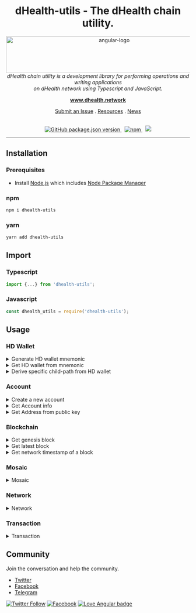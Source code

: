 <h1 align="center">dHealth-utils - The dHealth chain utility.</h1>

<p align="center">
  <img src="https://dhealth.network/wp-content/uploads/2021/08/dHealth-Network-Logo-blue.png" alt="angular-logo" width="577" height="100"/>
  <br>
  <i>dHealth chain utility is a development library for performing operations and writing applications
  <br> on dHealth network using Typescript and JavaScript.</i>
  <br>
</p>

<p align="center">
  <a href="https://www.dhealth.network"><strong>www.dhealth.network</strong></a>
  <br>
</p>

<p align="center">
  <!-- <a href="CONTRIBUTING.md">Contributing Guidelines</a>
  · -->
  <a href="https://github.com/dHealth-Symbol-Lab/dhealth-utils/issues">Submit an Issue</a>
  .
  <a href="https://dhealth.network/resources">Resources</a>
  .
  <a href="https://dhealth.network/news">News</a>
  <br>
  <br>
</p>

<p align="center">
  <a href="https://github.com/dHealth-Symbol-Lab/dhealth-utils">
    <img alt="GitHub package.json version" src="https://img.shields.io/github/package-json/v/dHealth-Symbol-Lab/dhealth-utils?color=bright%20green&label=Github&logo=github">
  </a>&nbsp;
  <a href="https://www.npmjs.com/package/dhealth-utils">
    <img alt="npm" src="https://img.shields.io/npm/v/dhealth-utils?color=bright%20green&label=NPM%20Package&logo=npm">
  </a>&nbsp;
  <a href="https://t.me/dHealthCommunity">
    <img src="https://img.shields.io/badge/Telegram-dHealthCommunity-informational?style=flat&logo=telegram" />
  </a>
</p>

<hr>

## Installation

### Prerequisites

- Install [Node.js] which includes [Node Package Manager][npm]

### npm
```sh
npm i dhealth-utils
```

### yarn
```sh
yarn add dhealth-utils
```

## Import

### Typescript
```ts
import {...} from 'dhealth-utils';
```

### Javascript
```js
const dhealth_utils = require('dhealth-utils');
```

<!-- COLLAPSIBLE SECTIONS FOR USAGE -->
## Usage

<!-- HD Wallet -->
### <b>HD Wallet</b>

<details>
<summary>Generate HD wallet mnemonic</summary>

#### Typescript
```ts
const mnemonic = AccountUtils.generateHDWalletMnemonic();
```
#### Javascript

```js
const mnemonic = dhealth_utils.AccountUtils.generateHDWalletMnemonic();
```
</details>

<details>
<summary>Get HD wallet from mnemonic</summary>

#### Typescript
```ts
const wallet = AccountUtils.getHDWalletFromMnemonic('second snow city expect toward flash lava have pulp attack health timber');
```
#### Javascript
```js
const wallet = dhealth_utils.AccountUtils.getHDWalletFromMnemonic('second snow city expect toward flash lava have pulp attack health timber');
```
</details>

<details>
<summary>Derive specific child-path from HD wallet</summary>

#### Typescript
```ts
const childAccount = wallet.getChildAccountPrivateKey('m/44\'/4343\'/0\'/0\'/0\'', NetworkType.TEST_NET);
```
#### Javascript
```js
const childAccount = wallet.getChildAccountPrivateKey('m/44\'/4343\'/0\'/0\'/0\'', NetworkType.TEST_NET);
```
</details>

<!-- Account -->
### <b>Account</b>

<details>
<summary>Create a new account</summary>

#### Typescript

```ts
const acc = AccountUtil.generateAccount(NetworkType.TEST_NET);
```

#### Javascript
```js
const acc = dhealth_utils.AccountUtil.generateAccount(dhealth_utils.NetworkType.TEST_NET);
```

</details>

<details>
<summary>Get Account info</summary>

#### Typescript
```ts
const accInfo = await AccountUtil.getAccountInfo('TA4J3PTVAHIVWDG3G7DOH3BAW7HWSKIQJWHIBNY');
```

#### Javascript
```ts
const accInfo = await dhealth_utils.AccountUtil.getAccountInfo('TA4J3PTVAHIVWDG3G7DOH3BAW7HWSKIQJWHIBNY');
```
</details>

<details>
<summary>Get Address from public key</summary>

#### Typescript
```ts
const address = AccountUtil.getWalletAddressFromPublicKey('414C930BB85456B6A3D03EEA025532F6D54F3A763612072895FC5808ED9367FD', NetworkType.TEST_NET);
```
#### Javascript
```js
const address = dhealth_utils.AccountUtil.getWalletAddressFromPublicKey('414C930BB85456B6A3D03EEA025532F6D54F3A763612072895FC5808ED9367FD', dhealth_utils.NetworkType.TEST_NET);
```
</details>

<!-- Blockchain -->
### <b>Blockchain</b>

<details>
<summary>Get genesis block</summary>

#### Typescript
```ts
const genesisBlock = await BlockchainUtil.getGenesisBlock(NetworkType.TEST_NET);
```

#### Javascript
```js
const genesisBlock = await dhealth_utils.BlockchainUtil.getGenesisBlock(NetworkType.TEST_NET);
```

</details>

<details>
<summary>Get latest block</summary>

##### Typescript
```ts
const block = await BlockchainUtil.getLatestBlock(NetworkType.TEST_NET);

console.log(block);
```

#### Javascript
```js
const block = await dhealth_utils.BlockchainUtil.getLatestBlock(dhealth_utils.NetworkType.TEST_NET);

console.log(block);
```

</details>

<details>
<summary>Get network timestamp of a block</summary>

#### Typescript
```ts
// block number to get timestamp
const height = 1;

// block instance
const block = await BlockchainUtil.getBlockByHeightUInt64(
    NetworkType.TEST_NET,
    height
);

// block timestamp in normal (dHealth network has a separate timestamp)
const timestampUInt64 = block.timestamp;

// get timestamp of block
const networkTimestamp = NetworkUtil.getNetworkTimestampFromUInt64(
    NetworkType.TEST_NET, timestampUInt64
);

// print result
console.log(networkTimestamp);
```

#### Javascript
```js
// block number to get timestamp
const height = 1;

// block instance
const block = await dhealth_utils.BlockchainUtil.getBlockByHeightUInt64(
    dhealth_utils.NetworkType.TEST_NET,
    height
);

// block timestamp in normal (dHealth network has a separate timestamp)
const timestampUInt64 = block.timestamp;

// get timestamp of block
const networkTimestamp = dhealth_utils.NetworkUtil.getNetworkTimestampFromUInt64(
    dhealth_utils.NetworkType.TEST_NET, timestampUInt64
);

// print result
console.log(networkTimestamp);
```

</details>

<!-- Mosaic -->
### <b>Mosaic</b>
<details>
<summary>Mosaic</summary>

### Heading
1. A numbered
2. list
    * With some
    * Sub bullets
</details>

<!-- Network -->
### <b>Network</b>
<details>
<summary>Network</summary>

### Heading
1. A numbered
2. list
    * With some
    * Sub bullets

    <details>
    <summary>Account</summary>

    ### Heading
    1. A numbered
    2. list
        * With some
        * Sub bullets
    </details>
</details>

<!-- Transaction -->
### <b>Transaction</b>
<details>
<summary>Transaction</summary>

### Heading
1. A numbered
2. list
    * With some
    * Sub bullets

    <details>
    <summary>Account</summary>

    ### Heading
    1. A numbered
    2. list
        * With some
        * Sub bullets
    </details>
</details>

<!-- COLLAPSIBLE SECTIONS FOR USAGE -->

## Community

Join the conversation and help the community.

- [Twitter][twitter]
- [Facebook][facebook]
- [Telegram][telegram]

[![Twitter Follow](https://img.shields.io/twitter/follow/dHealth_Network?style=social)](https://twitter.com/dHealth_Network)
[![Facebook](https://img.shields.io/badge/Facebook-dhealthfoundation-blue?style=social&logo=facebook)](https://www.facebook.com/dhealthfoundation)
[![Love Angular badge](https://img.shields.io/badge/Telegram-dHealthCommunity-informational?style=social&logo=telegram)](https://t.me/dHealthCommunity)


<!-- [contributing]: CONTRIBUTING.md
[changelog]: CHANGELOG.md
[codeofconduct]: CODE_OF_CONDUCT.md -->
[node.js]: https://nodejs.org/
[npm]: https://www.npmjs.com/get-npm
[twitter]: https://twitter.com/dHealth_Network
[meetup]: https://www.meetup.com/find/?keywords=angular"
[facebook]: https://www.facebook.com/dhealthfoundation
[telegram]: https://t.me/dHealthCommunity
